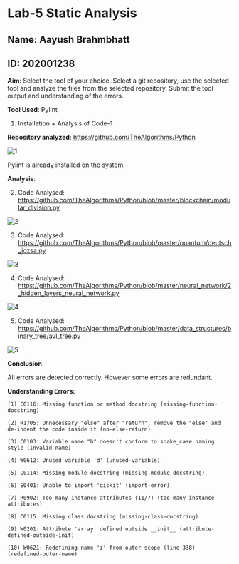 # Lab-5 Static Analysis

## Name: Aayush Brahmbhatt
## ID: 202001238

**Aim**: Select the tool of your choice. Select a git repository, use the selected tool and analyze the files from the selected repository. Submit the tool output and understanding of the errors.

**Tool Used**: Pylint

1. Installation + Analysis of Code-1

**Repository analyzed**: https://github.com/TheAlgorithms/Python

![1](https://user-images.githubusercontent.com/77376455/227477784-3eaa7994-deda-48a1-aecc-3ff6cf260571.png)

Pylint is already installed on the system.



**Analysis**: 

2. Code Analysed: https://github.com/TheAlgorithms/Python/blob/master/blockchain/modular_division.py

![2](https://user-images.githubusercontent.com/77376455/227481322-b9c9683e-ad1d-4621-a283-35bfb16cfafb.png)

3. Code Analysed: https://github.com/TheAlgorithms/Python/blob/master/quantum/deutsch_jozsa.py 

![3](https://user-images.githubusercontent.com/77376455/227481569-90169013-1117-4f1b-8326-07a76cd166d1.png)

4. Code Analysed: https://github.com/TheAlgorithms/Python/blob/master/neural_network/2_hidden_layers_neural_network.py

![4](https://user-images.githubusercontent.com/77376455/227481981-20b00e49-8a92-424e-8a79-22241a235ab1.png)

5. Code Analysed: https://github.com/TheAlgorithms/Python/blob/master/data_structures/binary_tree/avl_tree.py

![5](https://user-images.githubusercontent.com/77376455/227482237-d33ad78f-0ce1-435e-a5b8-cb481e44ca4e.png)





**Conclusion**

All errors are detected correctly.
However some errors are redundant.


**Understanding Errors:**

    (1) C0116: Missing function or method docstring (missing-function-docstring)

    (2) R1705: Unnecessary "else" after "return", remove the "else" and de-indent the code inside it (no-else-return)

    (3) C0103: Variable name "b" doesn't conform to snake_case naming style (invalid-name)

    (4) W0612: Unused variable 'd' (unused-variable)

    (5) C0114: Missing module docstring (missing-module-docstring)

    (6) E0401: Unable to import 'qiskit' (import-error)

    (7) R0902: Too many instance attributes (11/7) (too-many-instance-attributes)

    (8) C0115: Missing class docstring (missing-class-docstring)

    (9) W0201: Attribute 'array' defined outside __init__ (attribute-defined-outside-init)

    (10) W0621: Redefining name 'i' from outer scope (line 338) (redefined-outer-name)
